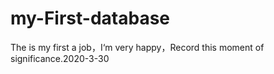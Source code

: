 # my-First-database
The is my first a job，I‘m very happy，Record this moment of significance.2020-3-30
